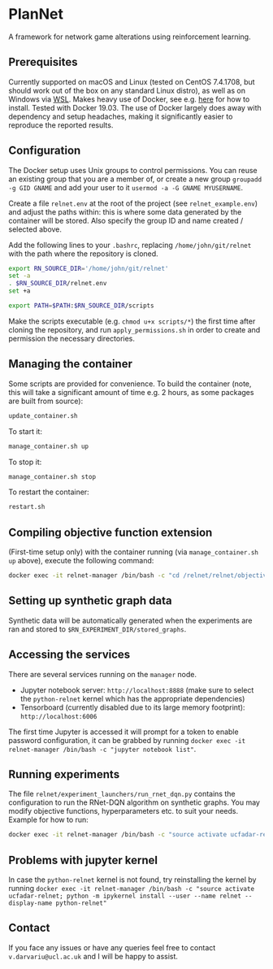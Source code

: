# PlanNet
A framework for network game alterations using reinforcement learning.

## Prerequisites
Currently supported on macOS and Linux (tested on CentOS 7.4.1708, but should work out of the box on any standard Linux distro), as well as on Windows via [WSL](https://docs.microsoft.com/en-us/windows/wsl/install-win10).
Makes heavy use of Docker, see e.g. [here](https://docs.docker.com/engine/install/) for how to install. Tested with Docker 19.03. The use of Docker largely does away with dependency and setup headaches, making it significantly easier to reproduce the reported results.

## Configuration
The Docker setup uses Unix groups to control permissions. You can reuse an existing group that you are a member of, or create a new group `groupadd -g GID GNAME` and add your user to it `usermod -a -G GNAME MYUSERNAME`. 

Create a file `relnet.env` at the root of the project (see `relnet_example.env`) and adjust the paths within: this is where some data generated by the container will be stored. Also specify the group ID and name created / selected above.

Add the following lines to your `.bashrc`, replacing `/home/john/git/relnet` with the path where the repository is cloned. 

```bash
export RN_SOURCE_DIR='/home/john/git/relnet'
set -a
. $RN_SOURCE_DIR/relnet.env
set +a

export PATH=$PATH:$RN_SOURCE_DIR/scripts
```

Make the scripts executable (e.g. `chmod u+x scripts/*`) the first time after cloning the repository, and run `apply_permissions.sh` in order to create and permission the necessary directories.

## Managing the container
Some scripts are provided for convenience. To build the container (note, this will take a significant amount of time e.g. 2 hours, as some packages are built from source):
```bash
update_container.sh
```
To start it:
```bash
manage_container.sh up
```
To stop it:
```bash
manage_container.sh stop
```
To restart the container:
```bash
restart.sh
```

## Compiling objective function extension
(First-time setup only) with the container running (via `manage_container.sh up` above), execute the following command: 
```bash
docker exec -it relnet-manager /bin/bash -c "cd /relnet/relnet/objective_functions && make"
```

## Setting up synthetic graph data

Synthetic data will be automatically generated when the experiments are ran and stored to `$RN_EXPERIMENT_DIR/stored_graphs`.

## Accessing the services
There are several services running on the `manager` node.
- Jupyter notebook server: `http://localhost:8888` (make sure to select the `python-relnet` kernel which has the appropriate dependencies)
- Tensorboard (currently disabled due to its large memory footprint): `http://localhost:6006`

The first time Jupyter is accessed it will prompt for a token to enable password configuration, it can be grabbed by running `docker exec -it relnet-manager /bin/bash -c "jupyter notebook list"`.

## Running experiments
The file `relnet/experiment_launchers/run_rnet_dqn.py` contains the configuration to run the RNet-DQN algorithm on synthetic graphs. You may modify objective functions, hyperparameters etc. to suit your needs.
Example for how to run:
```bash
docker exec -it relnet-manager /bin/bash -c "source activate ucfadar-relnet && python relnet/experiment_launchers/run_rnet_dqn.py"
```
## Problems with jupyter kernel
In case the `python-relnet` kernel is not found, try reinstalling the kernel by running `docker exec -it relnet-manager /bin/bash -c "source activate ucfadar-relnet; python -m ipykernel install --user --name relnet --display-name python-relnet"`

## Contact
If you face any issues or have any queries feel free to contact `v.darvariu@ucl.ac.uk` and I will be happy to assist.

